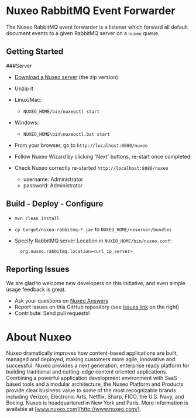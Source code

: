 # Nuxeo RabbitMQ Event Forwarder

The Nuxeo RabbitMQ event forwarder is a listener which forward all default document events to a given RabbitMQ server on a `nuxeo` queue.

## Getting Started

###Server

- [Download a Nuxeo server](http://www.nuxeo.com/en/downloads) (the zip version)

- Unzip it

- Linux/Mac:
    - `NUXEO_HOME/bin/nuxeoctl start`
- Windows:
    - `NUXEO_HOME\bin\nuxeoctl.bat start`

- From your browser, go to `http://localhost:8080/nuxeo`

- Follow Nuxeo Wizard by clicking 'Next' buttons, re-start once completed

- Check Nuxeo correctly re-started `http://localhost:8080/nuxeo`
  - username: Administrator
  - password: Administrator

## Build - Deploy - Configure

- `mvn clean install`
- `cp target/nuxeo-rabbitmq-*.jar` to `NUXEO_HOME/nxserver/bundles`
- Specify RabbitMQ server Location in `NUXEO_HOME/bin/nuxeo.conf`:
	
		org.nuxeo.rabbitmq.location=<url_ip_server>

## Reporting Issues

We are glad to welcome new developers on this initiative, and even simple usage feedback is great.

- Ask your questions on [Nuxeo Answers](http://answers.nuxeo.com)
- Report issues on this GitHub repository (see [issues link](http://github.com/nuxeo-sandbox/nuxeo-rabbitmq/issues) on the right)
- Contribute: Send pull requests!


# About Nuxeo

Nuxeo dramatically improves how content-based applications are built, managed and deployed, making customers more agile, innovative and successful. Nuxeo provides a next generation, enterprise ready platform for building traditional and cutting-edge content oriented applications. Combining a powerful application development environment with SaaS-based tools and a modular architecture, the Nuxeo Platform and Products provide clear business value to some of the most recognizable brands including Verizon, Electronic Arts, Netflix, Sharp, FICO, the U.S. Navy, and Boeing. Nuxeo is headquartered in New York and Paris. More information is available at [www.nuxeo.com](http://www.nuxeo.com/).
